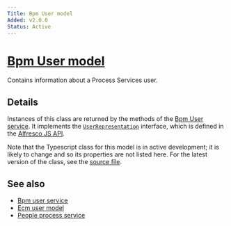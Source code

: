 ```yaml
---
Title: Bpm User model
Added: v2.0.0
Status: Active
---
```


# [Bpm User model](lib/core/src/lib/models/bpm-user.model.ts "Defined in bpm-user.model.ts")

Contains information about a Process Services user.

## Details

Instances of this class are returned by the methods of the
[Bpm User service](../services/bpm-user.service.md). It implements the
[`UserRepresentation`](https://github.com/Alfresco/alfresco-js-api/blob/develop/src/api/activiti-rest-api/docs/UserRepresentation.md) interface, which is defined in the
[Alfresco JS API](https://github.com/Alfresco/alfresco-js-api/blob/master/src/alfresco-activiti-rest-api/docs/UserRepresentation.md).

Note that the Typescript class for this model is in active development;
it is likely to change and so its properties are not listed here. For the
latest version of the class, see the
[source file](https://github.com/Alfresco/alfresco-ng2-components/blob/develop/lib/core/userinfo/models/bpm-user.model.ts).

## See also

-   [Bpm user service](../services/bpm-user.service.md)
-   [Ecm user model](ecm-user.model.md)
-   [People process service](../services/people-process.service.md)

